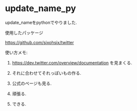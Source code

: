 update_name_py
==============

update_nameをpythonでやりました.

使用したパッケージ

https://github.com/sixohsix/twitter

使い方メモ: 

1. https://dev.twitter.com/overview/documentation を見まくる.

2. それに合わせてそれっぽいもの作る.

3. 公式のページも見る.

4. 頑張る.

5. できる.
